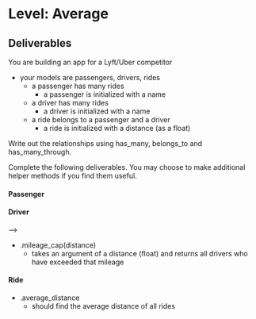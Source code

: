 # Level: Average

## Deliverables

You are building an app for a Lyft/Uber competitor

- your models are passengers, drivers, rides
  - a passenger has many rides
    - a passenger is initialized with a name
  - a driver has many rides
    - a driver is initialized with a name
  - a ride belongs to a passenger and a driver
    - a ride is initialized with a distance (as a float)

Write out the relationships using has_many, belongs_to and has_many_through.

Complete the following deliverables. You may choose to make additional helper methods if you find them useful.

#### Passenger

<!-- - #name
  - returns the name of the passenger
- #rides -->
  <!-- - returns all rides a passenger has been on
- #drivers -->
  <!-- - returns all drivers a passenger has ridden with -->

<!-- - .all
  - returns an array of all passengers -->
<!--
- #total_distance
  - should calculate the total distance the passenger has travelled with the
    service -->

<!-- - .premium_members
  - should find all passengers who have travelled over 100 miles with the service -->

#### Driver

<!-- - #name -->
  <!-- - returns the name of the driver
    <!-- - #rides --returns all rides a driver has made --> -->
  <!-- - #passengers
    - returns all passengers a driver has had -->
  <!-- - .all
    - returns an array of all drivers -->

- .mileage_cap(distance)
  - takes an argument of a distance (float) and returns all drivers who have exceeded that mileage

#### Ride

<!-- - #passenger
  - returns the passenger object for that ride -->
<!-- - #driver
  - returns the driver object for that ride -->
<!-- - #distance
  - returns the distance travelled for that ride -->

- .average_distance
  - should find the average distance of all rides
